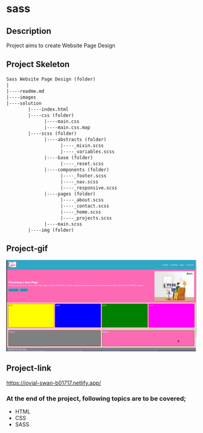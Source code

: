 # sass
## Description
Project aims to create Website Page Design
## Project Skeleton
```
Sass Website Page Design (folder)
|
|----readme.md                 
|----images             
|----solution
        |----index.html
        |----css (folder)   
              |----main.css  
              |----main.css.map  
        |----scss (folder)   
              |----abstracts (folder) 
                    |----_mixin.scss 
                    |----_variables.scss 
              |----base (folder) 
                    |----_reset.scss               
              |----components (folder) 
                    |----_footer.scss 
                    |----_nav.scss 
                    |----_responsive.scss 
              |----pages (folder) 
                    |----_about.scss 
                    |----_contact.scss 
                    |----_home.scss 
                    |----_projects.scss 
              |----main.scss  
        |----img (folder)
```
## Project-gif
![Sass-project](https://raw.githubusercontent.com/achieve-software/gif/main/sasscolor.gif)
## Project-link
https://jovial-swan-b01717.netlify.app/
### At the end of the project, following topics are to be covered;
- HTML
- CSS
- SASS
